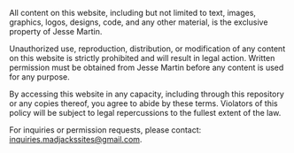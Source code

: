 All content on this website, including but not limited to text, images, graphics, logos, designs, code, and any other material, is the exclusive property of Jesse Martin.

Unauthorized use, reproduction, distribution, or modification of any content on this website is strictly prohibited and will result in legal action. Written permission must be obtained from Jesse Martin before any content is used for any purpose.

By accessing this website in any capacity, including through this repository or any copies thereof, you agree to abide by these terms. Violators of this policy will be subject to legal repercussions to the fullest extent of the law.

For inquiries or permission requests, please contact: inquiries.madjackssites@gmail.com.
